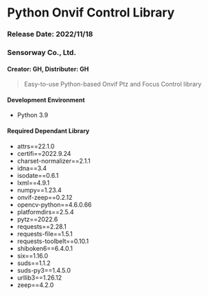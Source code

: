 # Python Onvif Control Library

### Release Date: 2022/11/18
### Sensorway Co., Ltd.
#### Creator: GH, Distributer: GH

> Easy-to-use Python-based Onvif Ptz and Focus Control library

#### Development Environment
* Python 3.9

#### Required Dependant Library
* attrs==22.1.0
* certifi==2022.9.24
* charset-normalizer==2.1.1
* idna==3.4
* isodate==0.6.1
* lxml==4.9.1
* numpy==1.23.4
* onvif-zeep==0.2.12
* opencv-python==4.6.0.66
* platformdirs==2.5.4
* pytz==2022.6
* requests==2.28.1
* requests-file==1.5.1
* requests-toolbelt==0.10.1
* shiboken6==6.4.0.1
* six==1.16.0
* suds==1.1.2
* suds-py3==1.4.5.0
* urllib3==1.26.12
* zeep==4.2.0


